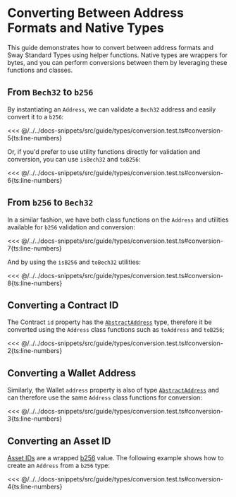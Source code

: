 # Converting Between Address Formats and Native Types

This guide demonstrates how to convert between address formats and Sway Standard Types using helper functions. Native types are wrappers for bytes, and you can perform conversions between them by leveraging these functions and classes.

## From `Bech32` to `b256`

By instantiating an `Address`, we can validate a `Bech32` address and easily convert it to a `b256`:

<<< @/../../docs-snippets/src/guide/types/conversion.test.ts#conversion-5{ts:line-numbers}

Or, if you'd prefer to use utility functions directly for validation and conversion, you can use `isBech32` and `toB256`:

<<< @/../../docs-snippets/src/guide/types/conversion.test.ts#conversion-6{ts:line-numbers}

## From `b256` to `Bech32`

In a similar fashion, we have both class functions on the `Address` and utilities available for `b256` validation and conversion:

<<< @/../../docs-snippets/src/guide/types/conversion.test.ts#conversion-7{ts:line-numbers}

And by using the `isB256` and `toBech32` utilities:

<<< @/../../docs-snippets/src/guide/types/conversion.test.ts#conversion-8{ts:line-numbers}

## Converting a Contract ID

The Contract `id` property has the [`AbstractAddress`](../types/address#abstractaddress-class) type, therefore it be converted using the `Address` class functions such as `toAddress` and `toB256`;

<<< @/../../docs-snippets/src/guide/types/conversion.test.ts#conversion-2{ts:line-numbers}

## Converting a Wallet Address

Similarly, the Wallet `address` property is also of type [`AbstractAddress`](../types/address#abstractaddress-class) and can therefore use the same `Address` class functions for conversion:

<<< @/../../docs-snippets/src/guide/types/conversion.test.ts#conversion-3{ts:line-numbers}

## Converting an Asset ID

[Asset IDs](../types/asset-id.md) are a wrapped [b256](../types/bits256.md) value. The following example shows how to create an `Address` from a `b256` type:

<<< @/../../docs-snippets/src/guide/types/conversion.test.ts#conversion-4{ts:line-numbers}
